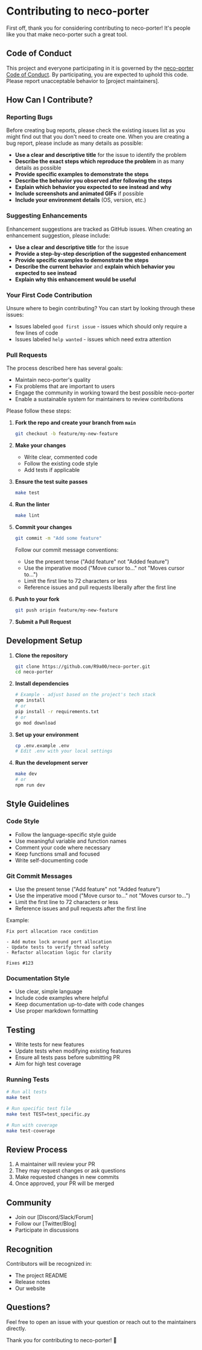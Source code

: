 # Contributing to neco-porter

First off, thank you for considering contributing to neco-porter! It's people like you that make neco-porter such a great tool.

## Code of Conduct

This project and everyone participating in it is governed by the [neco-porter Code of Conduct](CODE_OF_CONDUCT.md). By participating, you are expected to uphold this code. Please report unacceptable behavior to [project maintainers].

## How Can I Contribute?

### Reporting Bugs

Before creating bug reports, please check the existing issues list as you might find out that you don't need to create one. When you are creating a bug report, please include as many details as possible:

- **Use a clear and descriptive title** for the issue to identify the problem
- **Describe the exact steps which reproduce the problem** in as many details as possible
- **Provide specific examples to demonstrate the steps**
- **Describe the behavior you observed after following the steps**
- **Explain which behavior you expected to see instead and why**
- **Include screenshots and animated GIFs** if possible
- **Include your environment details** (OS, version, etc.)

### Suggesting Enhancements

Enhancement suggestions are tracked as GitHub issues. When creating an enhancement suggestion, please include:

- **Use a clear and descriptive title** for the issue
- **Provide a step-by-step description of the suggested enhancement**
- **Provide specific examples to demonstrate the steps**
- **Describe the current behavior** and **explain which behavior you expected to see instead**
- **Explain why this enhancement would be useful**

### Your First Code Contribution

Unsure where to begin contributing? You can start by looking through these issues:

- Issues labeled `good first issue` - issues which should only require a few lines of code
- Issues labeled `help wanted` - issues which need extra attention

### Pull Requests

The process described here has several goals:

- Maintain neco-porter's quality
- Fix problems that are important to users
- Engage the community in working toward the best possible neco-porter
- Enable a sustainable system for maintainers to review contributions

Please follow these steps:

1. **Fork the repo and create your branch from `main`**
   ```bash
   git checkout -b feature/my-new-feature
   ```

2. **Make your changes**
   - Write clear, commented code
   - Follow the existing code style
   - Add tests if applicable

3. **Ensure the test suite passes**
   ```bash
   make test
   ```

4. **Run the linter**
   ```bash
   make lint
   ```

5. **Commit your changes**
   ```bash
   git commit -m "Add some feature"
   ```
   
   Follow our commit message conventions:
   - Use the present tense ("Add feature" not "Added feature")
   - Use the imperative mood ("Move cursor to..." not "Moves cursor to...")
   - Limit the first line to 72 characters or less
   - Reference issues and pull requests liberally after the first line

6. **Push to your fork**
   ```bash
   git push origin feature/my-new-feature
   ```

7. **Submit a Pull Request**

## Development Setup

1. **Clone the repository**
   ```bash
   git clone https://github.com/R9a00/neco-porter.git
   cd neco-porter
   ```

2. **Install dependencies**
   ```bash
   # Example - adjust based on the project's tech stack
   npm install
   # or
   pip install -r requirements.txt
   # or
   go mod download
   ```

3. **Set up your environment**
   ```bash
   cp .env.example .env
   # Edit .env with your local settings
   ```

4. **Run the development server**
   ```bash
   make dev
   # or
   npm run dev
   ```

## Style Guidelines

### Code Style

- Follow the language-specific style guide
- Use meaningful variable and function names
- Comment your code where necessary
- Keep functions small and focused
- Write self-documenting code

### Git Commit Messages

- Use the present tense ("Add feature" not "Added feature")
- Use the imperative mood ("Move cursor to..." not "Moves cursor to...")
- Limit the first line to 72 characters or less
- Reference issues and pull requests after the first line

Example:
```
Fix port allocation race condition

- Add mutex lock around port allocation
- Update tests to verify thread safety
- Refactor allocation logic for clarity

Fixes #123
```

### Documentation Style

- Use clear, simple language
- Include code examples where helpful
- Keep documentation up-to-date with code changes
- Use proper markdown formatting

## Testing

- Write tests for new features
- Update tests when modifying existing features
- Ensure all tests pass before submitting PR
- Aim for high test coverage

### Running Tests

```bash
# Run all tests
make test

# Run specific test file
make test TEST=test_specific.py

# Run with coverage
make test-coverage
```

## Review Process

1. A maintainer will review your PR
2. They may request changes or ask questions
3. Make requested changes in new commits
4. Once approved, your PR will be merged

## Community

- Join our [Discord/Slack/Forum]
- Follow our [Twitter/Blog]
- Participate in discussions

## Recognition

Contributors will be recognized in:
- The project README
- Release notes
- Our website

## Questions?

Feel free to open an issue with your question or reach out to the maintainers directly.

Thank you for contributing to neco-porter! 🎉